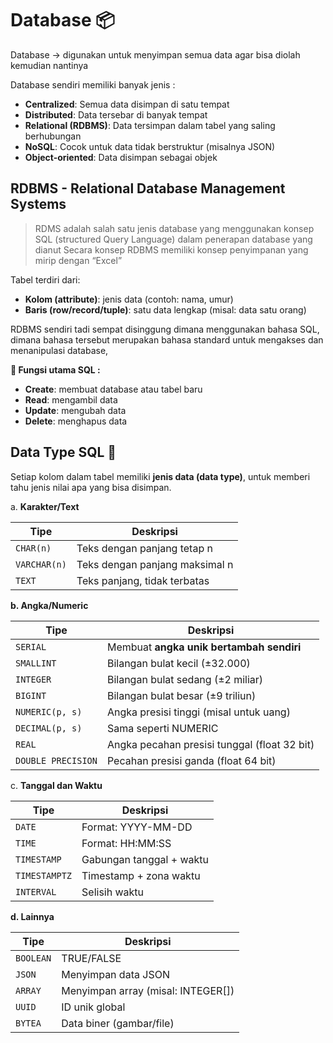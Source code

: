 # Database 📦

Database → digunakan untuk menyimpan semua data agar bisa diolah kemudian nantinya 

Database sendiri memiliki banyak jenis :

- **Centralized**: Semua data disimpan di satu tempat
- **Distributed**: Data tersebar di banyak tempat
- **Relational (RDBMS)**: Data tersimpan dalam tabel yang saling berhubungan
- **NoSQL**: Cocok untuk data tidak berstruktur (misalnya JSON)
- **Object-oriented**: Data disimpan sebagai objek

## RDBMS - Relational Database Management Systems

> RDMS adalah salah satu jenis database yang menggunakan konsep SQL (structured Query Language) dalam penerapan database yang dianut 
Secara konsep RDBMS memiliki konsep penyimpanan yang mirip dengan “Excel”
> 

Tabel terdiri dari:

- **Kolom (attribute)**: jenis data (contoh: nama, umur)
- **Baris (row/record/tuple)**: satu data lengkap (misal: data satu orang)

RDBMS sendiri tadi sempat disinggung dimana menggunakan bahasa SQL, dimana bahasa tersebut merupakan bahasa standard untuk mengakses dan menanipulasi database, 

**🔑 Fungsi utama SQL :**

- **Create**: membuat database atau tabel baru
- **Read**: mengambil data
- **Update**: mengubah data
- **Delete**: menghapus data

## Data Type SQL 🚪

Setiap kolom dalam tabel memiliki **jenis data (data type)**, untuk memberi tahu jenis nilai apa yang bisa disimpan.

a. **Karakter/Text**

| Tipe | Deskripsi |
| --- | --- |
| `CHAR(n)` | Teks dengan panjang tetap n |
| `VARCHAR(n)` | Teks dengan panjang maksimal n |
| `TEXT` | Teks panjang, tidak terbatas |

**b. Angka/Numeric**

| Tipe | Deskripsi |
| --- | --- |
| `SERIAL` | Membuat **angka unik bertambah sendiri** |
| `SMALLINT` | Bilangan bulat kecil (±32.000) |
| `INTEGER` | Bilangan bulat sedang (±2 miliar) |
| `BIGINT` | Bilangan bulat besar (±9 triliun) |
| `NUMERIC(p, s)` | Angka presisi tinggi (misal untuk uang) |
| `DECIMAL(p, s)` | Sama seperti NUMERIC |
| `REAL` | Angka pecahan presisi tunggal (float 32 bit) |
| `DOUBLE PRECISION` | Pecahan presisi ganda (float 64 bit) |

 c. **Tanggal dan Waktu**

| Tipe | Deskripsi |
| --- | --- |
| `DATE` | Format: YYYY-MM-DD |
| `TIME` | Format: HH:MM:SS |
| `TIMESTAMP` | Gabungan tanggal + waktu |
| `TIMESTAMPTZ` | Timestamp + zona waktu |
| `INTERVAL` | Selisih waktu |

 **d. Lainnya**

| Tipe | Deskripsi |
| --- | --- |
| `BOOLEAN` | TRUE/FALSE |
| `JSON` | Menyimpan data JSON |
| `ARRAY` | Menyimpan array (misal: INTEGER[]) |
| `UUID` | ID unik global |
| `BYTEA` | Data biner (gambar/file) |
